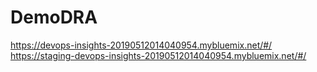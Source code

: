 # DemoDRA
https://devops-insights-20190512014040954.mybluemix.net/#/
https://staging-devops-insights-20190512014040954.mybluemix.net/#/

